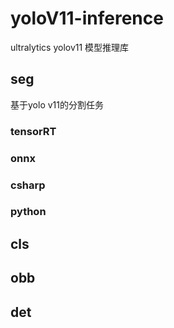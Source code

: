 # yoloV11-inference
ultralytics yolov11 模型推理库

## seg
基于yolo v11的分割任务
### tensorRT
### onnx
### csharp
### python

## cls

## obb

## det


